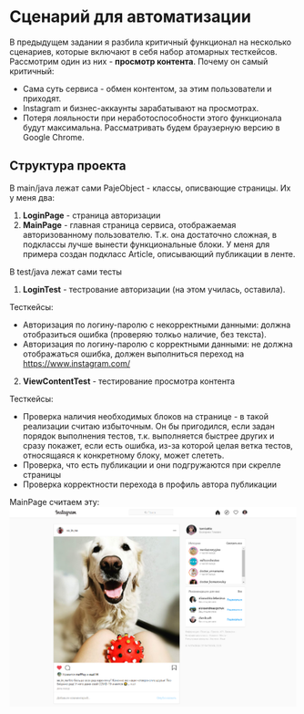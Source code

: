 # Сценарий для автоматизации
В предыдущем задании я разбила критичный функционал на несколько сценариев, которые включают в себя набор атомарных тесткейсов.
Рассмотрим один из них - **просмотр контента**. 
Почему он самый критичный:
* Сама суть сервиса - обмен контентом, за этим пользователи и приходят.
* Instagram и бизнес-аккаунты зарабатывают на просмотрах.
* Потеря лояльности при неработоспособности этого функционала будут максимальна.
Рассматривать будем браузерную версию в Google Chrome.

## Структура проекта
В main/java лежат сами PajeObject - классы, описвающие страницы. Их у меня два:
1. **LoginPage** - страница авторизации
2. **MainPage** - главная страница сервиса, отображаемая авторизованному пользователю. Т.к. она достаточно сложная, в подклассы лучше вынести функциональные блоки. У меня для примера создан подкласс Article, описывающий публикации в ленте. 

В test/java лежат сами тесты
1. **LoginTest** - тестрование авторизации (на этом училась, оставила). 

Тесткейсы:

* Авторизация по логину-паролю с некорректными данными: должна отобразиться ошибка (проверяю толкьо наличие, без текста).
* Авторизация по логину-паролю с корректными данными: не должна отображаться ошибка, должен выполниться переход на https://www.instagram.com/
2. **ViewContentTest** - тестирование просмотра контента

Тесткейсы:

* Проверка наличия необходимых блоков на странице - в такой реализации считаю избыточным. Он бы пригодился, если задан порядок выполнения тестов, т.к. выполняется быстрее других и сразу покажет, если есть ошибка, из-за которой целая ветка тестов, относящаяся к конкретному блоку, может слететь.
* Проверка, что есть публикации и они подгружаются при скрелле страницы
* Проверка корректности перехода в профиль автора публикации

MainPage считаем эту:
![](PageInsta.png)

